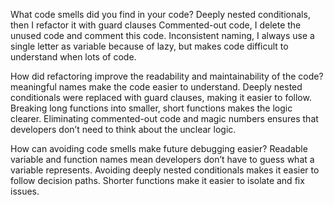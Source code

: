 What code smells did you find in your code?
Deeply nested conditionals, then I refactor it with guard clauses
Commented-out code, I delete the unused code and comment this code.
Inconsistent naming, I always use a single letter as variable because of lazy, but makes code difficult to understand when lots of code.

How did refactoring improve the readability and maintainability of the code?
meaningful names make the code easier to understand.
Deeply nested conditionals were replaced with guard clauses, making it easier to follow.
Breaking long functions into smaller, short functions makes the logic clearer.
Eliminating commented-out code and magic numbers ensures that developers don’t need to think about the unclear logic.

How can avoiding code smells make future debugging easier?
Readable variable and function names mean developers don’t have to guess what a variable represents.
Avoiding deeply nested conditionals makes it easier to follow decision paths.
Shorter functions make it easier to isolate and fix issues.
